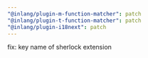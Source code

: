 ```yaml
---
"@inlang/plugin-m-function-matcher": patch
"@inlang/plugin-t-function-matcher": patch
"@inlang/plugin-i18next": patch
---
```


fix: key name of sherlock extension
